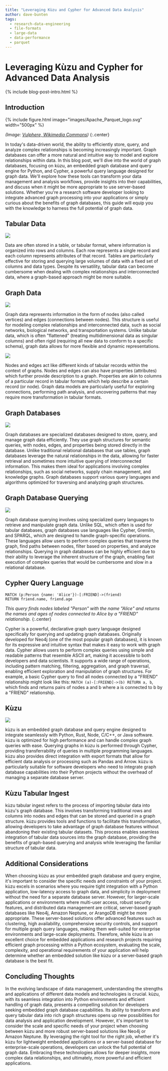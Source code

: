 ```yaml
---
title: "Leveraging Kùzu and Cypher for Advanced Data Analysis"
author: dave-bunten
tags:
  - research-data-engineering
  - file-formats
  - large-data
  - data-performance
  - parquet
---
```


# Leveraging Kùzu and Cypher for Advanced Data Analysis

{% include blog-post-intro.html %}

## Introduction

{% include figure.html image="images/Apache_Parquet_logo.svg" width="500px" %}

_(Image: [Vulphere, Wikimedia Commons](https://commons.wikimedia.org/wiki/File:Apache_Parquet_logo.svg))_
{:.center}

<!-- excerpt start -->

In today's data-driven world, the ability to efficiently store, query, and analyze complex relationships is becoming increasingly important.
Graph databases can offer a more natural and intuitive way to model and explore relationships within data.
In this blog post, we'll dive into the world of graph databases, focusing on kùzu, an embedded graph database and query engine for Python, and Cypher, a powerful query language designed for graph data.
We'll explore how these tools can transform your data management and analysis workflows, provide insights into their capabilities, and discuss when it might be more appropriate to use server-based solutions.
Whether you're a research software developer looking to integrate advanced graph processing into your applications or simply curious about the benefits of graph databases, this guide will equip you with the knowledge to harness the full potential of graph data.

<!-- excerpt end -->

## Tabular Data

![](images/tabular_data_image.png)

Data are often stored in a table, or tabular format, where information is organized into rows and columns.
Each row represents a single record and each column represents attributes of that record.
Tables are particularly effective for storing and querying large volumes of data with a fixed set of columns and data types.
Despite its versatility, tabular data can become cumbersome when dealing with complex relationships and interconnected data, where a graph-based approach might be more suitable.

## Graph Data

![](images/graph_data_intro.png)

Graph data represents information in the form of nodes (also called vertices) and edges (connections between nodes).
This structure is useful for modeling complex relationships and interconnected data, such as social networks, biological networks, and transportation systems.
Unlike tabular data, which is often "flattened" (treating multidimensional data as singular columns) and often rigid (requiring all new data to conform to a specific schema), graph data allows for more flexible and dynamic representations.

![](images/graph_data_intro_properties.png)

Nodes and edges act like different kinds of tabular records within the context of graphs.
Nodes and edges can also have properties (attributes) which further provide description to a graph.
Properties are akin to columns of a particular record in tabular formats which help describe a certain record (or node).
Graph data models are particularly useful for exploring connections, performing path analysis, and uncovering patterns that may require more transformation in tabular formats.

## Graph Databases

![](images/graph_database.png)

Graph databases are specialized databases designed to store, query, and manage graph data efficiently.
They use graph structures for semantic queries, with nodes, edges, and properties being stored directly in the database.
Unlike traditional relational databases that use tables, graph databases leverage the natural relationships in the data, allowing for faster retrieval and sometimes more intuitive querying of interconnected information.
This makes them ideal for applications involving complex relationships, such as social networks, supply chain management, and knowledge graphs.
Graph databases support various query languages and algorithms optimized for traversing and analyzing graph structures.

## Graph Database Querying

![](images/graph_database_querying.png)

Graph database querying involves using specialized query languages to retrieve and manipulate graph data.
Unlike SQL, which often is used for tabular databases, graph databases use languages like Cypher, Gremlin, and SPARQL, which are designed to handle graph-specific operations.
These languages allow users to perform complex queries that traverse the graph, find paths between nodes, filter based on properties, and analyze relationships.
Querying in graph databases can be highly efficient due to their ability to leverage the inherent structure of the graph, enabling fast execution of complex queries that would be cumbersome and slow in a relational database.

## Cypher Query Language

```cypher
MATCH (p:Person {name: 'Alice'})-[:FRIEND]->(friend)
RETURN friend.name, friend.age
```

_This query finds nodes labeled "Person" with the name "Alice" and returns the names and ages of nodes connected to Alice by a "FRIEND" relationship._
{:.center}

Cypher is a powerful, declarative graph query language designed specifically for querying and updating graph databases.
Originally developed for Neo4j (one of the most popular graph databases), it is known for its expressive and intuitive syntax that makes it easy to work with graph data.
Cypher allows users to perform complex queries using simple and readable patterns that resemble ASCII art, making it accessible to both developers and data scientists.
It supports a wide range of operations, including pattern matching, filtering, aggregation, and graph traversal, enabling efficient exploration and manipulation of graph structures.
For example, a basic Cypher query to find all nodes connected by a "FRIEND" relationship might look like this: `MATCH (a)-[:FRIEND]->(b) RETURN a, b`, which finds and returns pairs of nodes a and b where a is connected to b by a "FRIEND" relationship.

## Kùzu

![](images/kuzu_intro.png)

kùzu is an embedded graph database and query engine designed to integrate seamlessly with Python, Rust, Node, C/C++, or Java software.
kùzu is optimized for high performance and can handle complex graph queries with ease.
Querying graphs in kùzu is performed through Cypher, providing transferrability of queries in multiple programming languages.
kùzu also provides direct integration with export formats that allow for efficient data analysis or processing such as Pandas and Arrow.
kùzu is particularly suitable for software developers who need to integrate graph database capabilities into their Python projects without the overhead of managing a separate database server.

## Kùzu Tabular Ingest

kùzu tabular ingest refers to the process of importing tabular data into kùzu's graph database.
This involves transforming traditional rows and columns into nodes and edges that can be stored and queried in a graph structure.
kùzu provides tools and functions to facilitate this transformation, allowing developers to take advantage of graph database features without abandoning their existing tabular datasets.
This process enables seamless integration of tabular data sources into the graph database, providing the benefits of graph-based querying and analysis while leveraging the familiar structure of tabular data.

## Additional Considerations

When choosing kùzu as your embedded graph database and query engine, it's important to consider the specific needs and constraints of your project.
kùzu excels in scenarios where you require tight integration with a Python application, low-latency access to graph data, and simplicity in deployment without the need for a separate database server.
However, for larger-scale applications or environments where multi-user access, robust security features, and distributed data management are critical, server-based graph databases like Neo4j, Amazon Neptune, or ArangoDB might be more appropriate.
These server-based solutions offer advanced features such as clustering, high availability, comprehensive security controls, and support for multiple graph query languages, making them well-suited for enterprise environments and large-scale deployments.
Therefore, while kùzu is an excellent choice for embedded applications and research projects requiring efficient graph processing within a Python ecosystem, evaluating the scale, complexity, and operational requirements of your application will help determine whether an embedded solution like kùzu or a server-based graph database is the best fit.

## Concluding Thoughts

In the evolving landscape of data management, understanding the strengths and applications of different data models and technologies is crucial.
kùzu, with its seamless integration into Python environments and efficient handling of graph data, presents a compelling solution for developers seeking embedded graph database capabilities.
Its ability to transform and query tabular data into rich graph structures opens up new possibilities for data analysis and application development.
However, it's important to consider the scale and specific needs of your project when choosing between kùzu and more robust server-based solutions like Neo4j or Amazon Neptune.
By leveraging the right tool for the right job, whether it's kùzu for lightweight embedded applications or a server-based database for enterprise-scale operations, developers can unlock the full potential of graph data. Embracing these technologies allows for deeper insights, more complex data relationships, and ultimately, more powerful and efficient applications.
